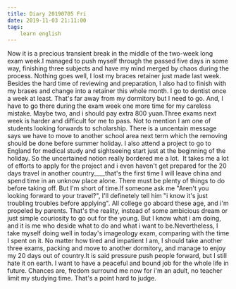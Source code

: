 ```yaml
---
title: Diary 20190705 Fri
date: 2019-11-03 21:11:00
tags:
    learn english
---
```

Now it is a precious transient break in the middle of the two-week long exam week.I managed to push myself through the passed five days in some way, finishing three subjects and have my mind merged by chaos during the process. Nothing goes well, I lost my braces retainer just made last week. Besides the hard time of reviewing and preparation, I also had to finish with my brases and change into a retainer this whole month. I go to dentist once a week at least. That's far away from my dormitory but I need to go. And, I have to go there during the exam week one more time for my careless mistake. Maybe two, and i should pay extra 800 yuan.Three exams next week is harder and difficult for me to pass. Not to mention I am one of students looking forwards to scholarship. There is a uncentain message says we have to move to another school area next term which the removing should be done before summer holiday. I also attend a project to go to England for medical study and sightseeing start just at the beginning of the holiday. So the uncertained notion really bordered me a lot.  It takes me a lot of efforts to apply for the project and i even haven't get prepared for the 20 days travel in another country____that's the first time I will leave china and spend time in an unknow place alone. There must be plenty of things to do before taking off. But I'm short of time.If someone ask me "Aren't you looking forward to your travel?", I'll definetely tell him "i know it's just troubling troubles before applying". All college go aboard these age, and i'm propeled by parents. That's the reality, instead of some ambicious dream or just simple couriosity to go out for the young. But I know what i am doing, and it is me who deside what to do and what i want to be.Nevertheless, I take myself doing well in today's imageology exam, comparing with the time I spent on it. No matter how tired and impatient I am, I should take another three exams, packing and move to another dormitory, and manage to enjoy my 20 days out of country.It is said pressure push people forward, but I still hate it on earth. I want to have a peaceful and bound job for the whole life in future. Chances are, fredom surround me now for i'm an adult, no teacher limit my studying time. That's a point hard to judge.